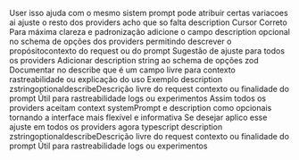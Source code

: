 User
isso ajuda com o mesmo sistem prompt pode atribuir certas variacoes
ai ajuste o resto dos providers
acho que so falta description
Cursor
 Correto Para máxima clareza e padronização adicione o campo description opcional no schema de opções dos providers permitindo descrever o propósitocontexto do request ou do prompt
Sugestão de ajuste para todos os providers
 Adicionar description string ao schema de opções zod
 Documentar no describe que é um campo livre para contexto rastreabilidade ou explicação do uso
Exemplo
description zstringoptionaldescribeDescrição livre do request contexto ou finalidade do prompt Útil para rastreabilidade logs ou experimentos
Assim todos os providers aceitam context systemPrompt e description como opcionais tornando a interface mais flexível e informativa
Se desejar aplico esse ajuste em todos os providers agora
typescript
description zstringoptionaldescribeDescrição livre do request contexto ou finalidade do prompt Útil para rastreabilidade logs ou experimentos